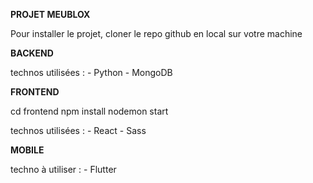 **PROJET MEUBLOX**

Pour installer le projet, cloner le repo github en local sur votre machine

**BACKEND**

technos utilisées :
    - Python
    - MongoDB

**FRONTEND**

cd frontend
npm install
nodemon start

technos utilisées :
    - React
    - Sass


**MOBILE**

techno à utiliser :
    - Flutter
